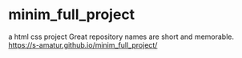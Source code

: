 # minim_full_project
a html css project Great repository names are short and memorable.
https://s-amatur.github.io/minim_full_project/
